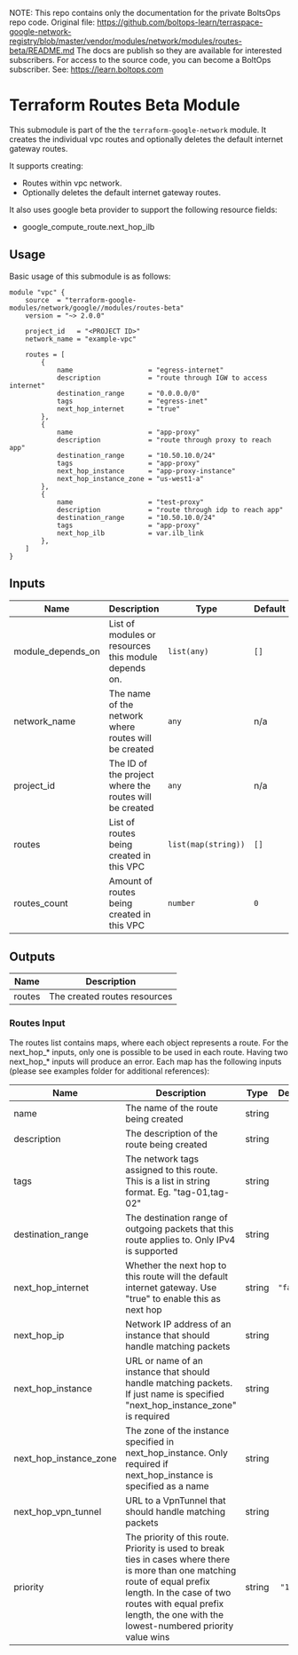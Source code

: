 <!-- note marker start -->
NOTE: This repo contains only the documentation for the private BoltsOps repo code.
Original file: https://github.com/boltops-learn/terraspace-google-network-registry/blob/master/vendor/modules/network/modules/routes-beta/README.md
The docs are publish so they are available for interested subscribers.
For access to the source code, you can become a BoltOps subscriber.
See: https://learn.boltops.com

<!-- note marker end -->

# Terraform Routes Beta Module

This submodule is part of the the `terraform-google-network` module. It creates the individual vpc routes and optionally deletes the default internet gateway routes.

It supports creating:

- Routes within vpc network.
- Optionally deletes the default internet gateway routes.

It also uses google beta provider to support the following resource fields:

-  google_compute_route.next_hop_ilb

## Usage

Basic usage of this submodule is as follows:

```hcl
module "vpc" {
    source  = "terraform-google-modules/network/google//modules/routes-beta"
    version = "~> 2.0.0"

    project_id   = "<PROJECT ID>"
    network_name = "example-vpc"

    routes = [
        {
            name                   = "egress-internet"
            description            = "route through IGW to access internet"
            destination_range      = "0.0.0.0/0"
            tags                   = "egress-inet"
            next_hop_internet      = "true"
        },
        {
            name                   = "app-proxy"
            description            = "route through proxy to reach app"
            destination_range      = "10.50.10.0/24"
            tags                   = "app-proxy"
            next_hop_instance      = "app-proxy-instance"
            next_hop_instance_zone = "us-west1-a"
        },
        {
            name                   = "test-proxy"
            description            = "route through idp to reach app"
            destination_range      = "10.50.10.0/24"
            tags                   = "app-proxy"
            next_hop_ilb           = var.ilb_link
        },
    ]
}
```

<!-- BEGINNING OF PRE-COMMIT-TERRAFORM DOCS HOOK -->
## Inputs

| Name | Description | Type | Default | Required |
|------|-------------|------|---------|:--------:|
| module\_depends\_on | List of modules or resources this module depends on. | `list(any)` | `[]` | no |
| network\_name | The name of the network where routes will be created | `any` | n/a | yes |
| project\_id | The ID of the project where the routes will be created | `any` | n/a | yes |
| routes | List of routes being created in this VPC | `list(map(string))` | `[]` | no |
| routes\_count | Amount of routes being created in this VPC | `number` | `0` | no |

## Outputs

| Name | Description |
|------|-------------|
| routes | The created routes resources |

<!-- END OF PRE-COMMIT-TERRAFORM DOCS HOOK -->


### Routes Input

The routes list contains maps, where each object represents a route. For the next_hop_* inputs, only one is possible to be used in each route. Having two next_hop_* inputs will produce an error. Each map has the following inputs (please see examples folder for additional references):

| Name | Description | Type | Default | Required |
|------|-------------|:----:|:-----:|:-----:|
| name | The name of the route being created  | string | - | no |
| description | The description of the route being created | string | - | no |
| tags | The network tags assigned to this route. This is a list in string format. Eg. "tag-01,tag-02"| string | - | yes |
| destination\_range | The destination range of outgoing packets that this route applies to. Only IPv4 is supported | string | - | yes
| next\_hop\_internet | Whether the next hop to this route will the default internet gateway. Use "true" to enable this as next hop | string | `"false"` | yes |
| next\_hop\_ip | Network IP address of an instance that should handle matching packets | string | - | yes |
| next\_hop\_instance |  URL or name of an instance that should handle matching packets. If just name is specified "next\_hop\_instance\_zone" is required | string | - | yes |
| next\_hop\_instance\_zone |  The zone of the instance specified in next\_hop\_instance. Only required if next\_hop\_instance is specified as a name | string | - | no |
| next\_hop\_vpn\_tunnel | URL to a VpnTunnel that should handle matching packets | string | - | yes |
| priority | The priority of this route. Priority is used to break ties in cases where there is more than one matching route of equal prefix length. In the case of two routes with equal prefix length, the one with the lowest-numbered priority value wins | string | `"1000"` | yes |
